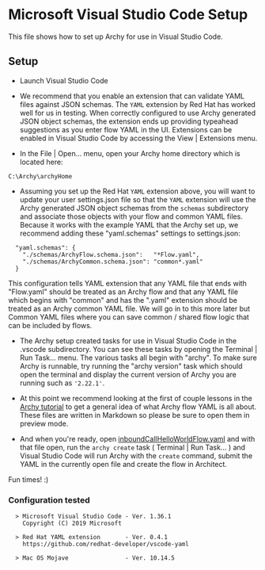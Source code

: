 # Microsoft Visual Studio Code Setup
This file shows how to set up Archy for use in Visual Studio Code.


## Setup

* Launch Visual Studio Code

* We recommend that you enable an extension
that can validate YAML files against JSON schemas.  The `YAML` extension by 
Red Hat has worked well for us in testing.  When correctly configured to
use Archy generated JSON object schemas,  the extension ends up providing 
typeahead suggestions as you enter flow YAML in the UI.  Extensions can be 
enabled in Visual Studio Code by accessing the View | Extensions menu.
 
* In the File | Open... menu, open your Archy
home directory which is located here:
```
C:\Archy\archyHome
```
    
* Assuming you set up the Red Hat `YAML` extension above, you will want to update your user
settings.json file so that the `YAML` extension will use the Archy generated JSON object 
schemas from the `schemas` subdirectory and associate those objects with your flow and 
common YAML files.  Because it works with the example YAML that the Archy set up, we recommend 
adding these "yaml.schemas" settings to settings.json:
```    
  "yaml.schemas": {
    "./schemas/ArchyFlow.schema.json":   "*Flow.yaml",
    "./schemas/ArchyCommon.schema.json": "common*.yaml"
  }    
```
This configuration tells YAML extension that any YAML file that ends with "Flow.yaml" should be
treated as an Archy flow and that any YAML file which begins with "common" and has the ".yaml" 
extension should be treated as an Archy common YAML file.  We will go in to this more later but
Common YAML files where you can save common / shared flow logic that can be included by flows.
 
* The Archy setup created tasks for use in Visual Studio Code in the .vscode subdirectory.
You can see these tasks by opening the Terminal | Run Task... menu.  The various tasks all
begin with "archy".  To make sure Archy is runnable, try running the "archy version"
task which should open the terminal and display the current version of Archy you are running
such as `'2.22.1'`.

* At this point we recommend looking at the first of couple lessons in the [Archy tutorial](https://developer.genesys.cloud/devapps/archy/flowAuthoring/)
to get a general idea of what Archy flow YAML is all about.  These files are written
in Markdown so please be sure to open them in preview mode.

* And when you're ready, open [inboundCallHelloWorldFlow.yaml](../../../dev/inboundCallHelloWorldFlow.yaml) 
and with that file open, run the `archy create` task ( Terminal | Run Task... ) and Visual Studio Code will 
run Archy with the `create` command, submit the YAML in the currently open 
file and create the flow in Architect.

Fun times!  :)
     
### Configuration tested
```
  > Microsoft Visual Studio Code - Ver. 1.36.1
    Copyright (C) 2019 Microsoft

  > Red Hat YAML extension       - Ver. 0.4.1
    https://github.com/redhat-developer/vscode-yaml
    
  > Mac OS Mojave                - Ver. 10.14.5
```